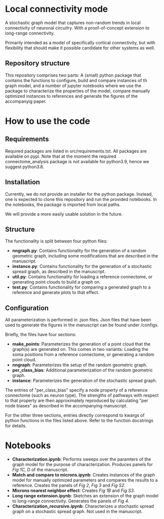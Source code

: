 # Local connectivity mode
A stochastic graph model that captures non-random trends in local connectivity of neuronal circuitry.
With a proof-of-concept extension to long-range connectivity.

Primarily intended as a model of specifically cortical connectivity, but with flexibility that should make it possible candidate for other systems as well.

## Repository structure
This repository comprises two parts: A (small) python package that contains the functions to configure, build and compare instances of th graph model, and a number of jupyter notebooks where we use the package to characterize the properties of the model, compare manually optimized instances to references and generate the figures of the accompanyig paper.

# How to use the code
## Requirements
Required packages are listed in src/requirements.txt.
All packages are available on  pypi.
Note that at the moment the required connectome_analysis package is not available for python3.9, hence we suggest python3.8.

## Installation
Currently, we do not provide an installer for the python package. Instead, one is expected to clone this repository and run the provided notebooks. In the notebooks, the package is imported from local paths. 

We will provide a more easily usable solution in the future.

## Structure
The functionality is split between four python files:
 - **nngraph.py**: Contains functionality for the generation of a random geometric graph, including some modifications that are described in the manuscript.
 - **instance.py**: Contains functionality for the generation of a stochastic spread graph, as described in the manuscript.
 - **util.py**: Contains functionality for loading a reference connectome, or generating point clouds to build a graph on.
 - **test.py**: Contains functionality for comparing a generated graph to a reference and generate plots to that effect.

## Configuration
All parameterization is performed in .json files. Json files that have been used to generate the figures in the manuscript can be found under /configs.

Briefly, the files have four sections:
 - **make_points**: Parameterizes the generation of a point cloud that the graph(s) are generated on. This comes in two variants: Loading the soma positions from a reference connectome, or generating a random point cloud.
 - **nngraph**: Parameterizes the setup of the random geometric graph.
 - **per_class_bias**: Additional parameterization of the random geometric graph.
 - **instance**: Parameterizes the generation of the stochastic spread graph.

 The entries of "per_class_bias" specify a node property of a reference connectome (such as neuron type). The strengths of pathways with respect to that property are then approximately reproduced by calculating "per node biases" as described in the accompanying manuscript.

 For the other three sections, entries directly correspond to kwargs of python functions in the files listed above. Refer to the function docstrings for details.

# Notebooks
 - **Characterization.ipynb**: Performs sweeps over the paramters of the graph model for the purpose of characterization. Produces panels for *Fig 1C, D* of the manuscript.
 - **Match and compare to microns.ipynb**: Creates instances of the graph model for manually optimized parameters and compares the results to a reference. Creates the panels of *Fig 2*, *Fig 3* and *Fig S2*.
 - **Microns nearest neighbor effect**: Creates *Fig 1B* and *Fig S3*.
 - **Long range extension.ipynb**: Sketches an extension of the graph model to long-range connectivity. Generates the panels of *Fig 4*.
 - **Characterization_recursive.ipynb**: Characterizes a stochastic spread graph on a stochastic spread graph. Not used in the manuscript.


